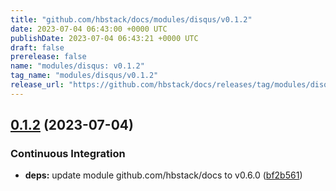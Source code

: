 ```yaml
---
title: "github.com/hbstack/docs/modules/disqus/v0.1.2"
date: 2023-07-04 06:43:00 +0000 UTC
publishDate: 2023-07-04 06:43:21 +0000 UTC
draft: false
prerelease: false
name: "modules/disqus: v0.1.2"
tag_name: "modules/disqus/v0.1.2"
release_url: "https://github.com/hbstack/docs/releases/tag/modules/disqus/v0.1.2"
---
```


## [0.1.2](https://github.com/hbstack/docs/compare/modules/disqus/v0.1.1...modules/disqus/v0.1.2) (2023-07-04)


### Continuous Integration

* **deps:** update module github.com/hbstack/docs to v0.6.0 ([bf2b561](https://github.com/hbstack/docs/commit/bf2b561291a72136c23a5057eb095c41bdfa015e))
